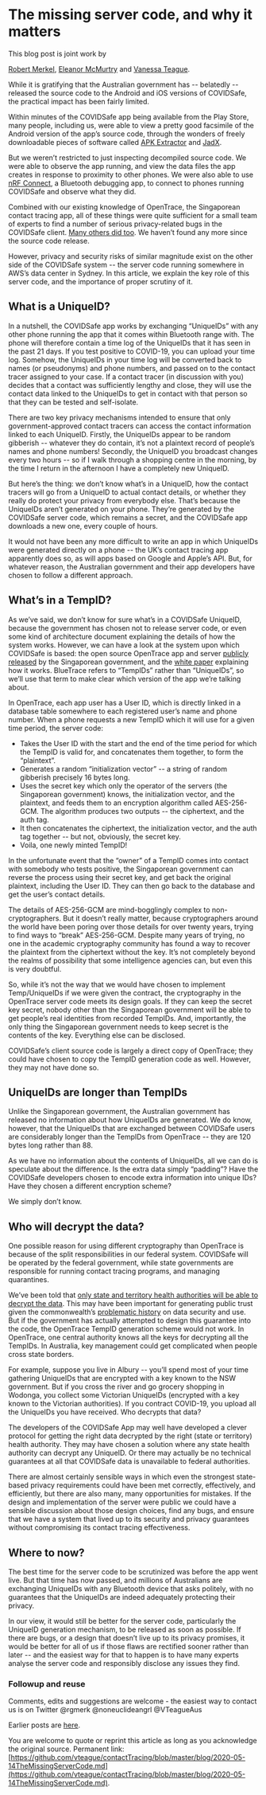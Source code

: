 # The missing server code, and why it matters

This blog post is joint work by

[Robert Merkel](https://twitter.com/rgmerk), [Eleanor McMurtry](https://eleanorm.info/) and [Vanessa Teague](https://thinkingcybersecurity.com).

While it is gratifying that the Australian government has -- belatedly -- released the source code to the Android and iOS versions of COVIDSafe, the practical impact has been fairly limited.  

Within minutes of the COVIDSafe app being available from the Play Store, many people, including us, were able to view a pretty good facsimile of the Android version of the app’s source code, through the wonders of freely downloadable pieces of software called [APK Extractor](https://play.google.com/store/apps/details?id=com.ext.ui&hl=en_AU) and [JadX](https://github.com/skylot/jadx).  

But we weren’t restricted to just inspecting decompiled source code.  We were able to observe the app running, and view the data files the app creates in response to proximity to other phones.  We were also able to use [nRF Connect](https://www.nordicsemi.com/Software-and-tools/Development-Tools/nRF-Connect-for-mobile), a Bluetooth debugging app, to connect to phones running COVIDSafe and observe what they did.

Combined with our existing knowledge of OpenTrace, the Singaporean contact tracing app, all of these things were quite sufficient for a small team of experts to find a number of serious privacy-related bugs in the COVIDSafe client.  [Many others did too](https://covidsafe.watch/). We haven’t found any more since the source code release.

However, privacy and security risks of similar magnitude exist on the other side of the COVIDSafe system -- the server code running somewhere in AWS’s data center in Sydney.  In this article, we explain the key role of this server code, and the importance of proper scrutiny of it.

## What is a UniqueID?

In a nutshell, the COVIDSafe app works by exchanging “UniqueIDs” with any other phone running the app that it comes within Bluetooth range with.  The phone will therefore contain a time log of the UniqueIDs that it has seen in the past 21 days.  If you test positive to COVID-19, you can upload your time log.  Somehow, the UniqueIDs in your time log will be converted back to names (or pseudonyms) and phone numbers, and passed on to the contact tracer assigned to your case.  If a contact tracer (in discussion with you) decides that a contact was sufficiently lengthy and close, they will use the contact data linked to the UniqueIDs to get in contact with that person so that they can be tested and self-isolate.

There are two key privacy mechanisms intended to ensure that only government-approved contact tracers can access the contact information linked to each UniqueID.  Firstly, the UniqueIDs appear to be random gibberish -- whatever they do contain, it’s not a plaintext record of people’s names and phone numbers!  Secondly, the UniqueID you broadcast changes every two hours -- so if I walk through a shopping centre in the morning, by the time I return in the afternoon I have a completely new UniqueID.

But here’s the thing: we don’t know what’s in a UniqueID, how the contact tracers will go from a UniqueID to actual contact details, or whether they really do protect your privacy from everybody else.  That’s because the UniqueIDs aren’t generated on your phone.  They’re generated by the COVIDSafe server code, which remains a secret, and the COVIDSafe app downloads a new one, every couple of hours.

It would not have been any more difficult to write an app in which UniqueIDs were generated directly on a phone -- the UK’s contact tracing app apparently does so, as will apps based on Google and Apple’s API.  But, for whatever reason, the Australian government and their app developers have chosen to follow a different approach.

## What’s in a TempID?

As we’ve said, we don’t know for sure what’s in a COVIDSafe UniqueID, because the government has chosen not to release server code, or even some kind of architecture document explaining the details of how the system works.  However, we can have a look at the system upon which COVIDSafe is based: the open source OpenTrace app and server [publicly released](https://github.com/opentrace-community) by the Singaporean government, and the [white paper](https://bluetrace.io/static/bluetrace_whitepaper-938063656596c104632def383eb33b3c.pdf) explaining how it works.  BlueTrace refers to “TempIDs” rather than “UniqueIDs”, so we’ll use that term to make clear which version of the app we’re talking about.

In OpenTrace, each app user has a User ID, which is directly linked in a database table somewhere to each registered user’s name and phone number.  When a phone requests a new TempID which it will use for a given time period, the server code:

- Takes the User ID with the start and the end of the time period for which the TempID is valid for, and concatenates them together, to form the “plaintext”.
- Generates a random “initialization vector” -- a string of random gibberish precisely 16 bytes long.
- Uses the secret key which only the operator of the servers (the Singaporean government) knows, the initialization vector, and the plaintext, and feeds them to an encryption algorithm called AES-256-GCM.  The algorithm produces two outputs -- the ciphertext, and the auth tag.
- It then concatenates the ciphertext, the initialization vector, and the auth tag together -- but not, obviously, the secret key.  
- Voila, one newly minted TempID!

In the unfortunate event that the “owner” of a TempID comes into contact with somebody who tests positive, the Singaporean government can reverse the process using their secret key, and get back the original plaintext, including the User ID.  They can then go back to the database and get the user’s contact details.

The details of AES-256-GCM are mind-bogglingly complex to non-cryptographers.  But it doesn’t really matter, because cryptographers around the world have been poring over those details for over twenty years, trying to find ways to “break” AES-256-GCM.  Despite many years of trying, no one in the academic cryptography community has found a way to recover the plaintext from the ciphertext without the key.  It’s not completely beyond the realms of possibility that some intelligence agencies can, but even this is very doubtful.

So, while it’s not the way that we would have chosen to implement Temp/UniqueIDs if we were given the contract, the cryptography in the OpenTrace server code meets its design goals.  If they can keep the secret key secret, nobody other than the Singaporean government will be able to get people’s real identities from recorded TempIDs.  And, importantly, the only thing the Singaporean government needs to keep secret is the contents of the key.  Everything else can be disclosed.

COVIDSafe’s client source code is largely a direct copy of OpenTrace; they could have chosen to copy the TempID generation code as well.  However, they may not have done so.

## UniqueIDs are longer than TempIDs

Unlike the Singaporean government, the Australian government has released no information about how UniqueIDs are generated.  We do know, however, that the UniqueIDs that are exchanged between COVIDSafe users are considerably longer than the TempIDs from OpenTrace -- they are 120 bytes long rather than 88.

As we have no information about the contents of UniqueIDs, all we can do is speculate about the difference.  Is the extra data simply “padding”?  Have the COVIDSafe developers chosen to encode extra information into unique IDs?  Have they chosen a different encryption scheme?  

We simply don’t know.

## Who will decrypt the data?

One possible reason for using different cryptography than OpenTrace is because of the split responsibilities in our federal system.  COVIDSafe will be operated by the federal government, while state governments are responsible for running contact tracing programs, and managing quarantines.

We’ve been told that [only state and territory health authorities will be able to decrypt the data](https://www.abc.net.au/news/2020-04-26/coronavirus-tracing-app-covidsafe-australia-covid-19-data/12186068). This may have been important for generating public trust given the commonwealth’s [problematic history](https://www.theguardian.com/australia-news/2020/apr/26/coronavirus-app-will-australians-trust-a-government-with-a-history-of-tech-fails-and-data-breaches) on data security and use.  But if the government has actually attempted to design this guarantee into the code, the OpenTrace TempID generation scheme would not work.  In OpenTrace, one central authority knows all the keys for decrypting all the TempIDs.  In Australia, key management could get complicated when people cross state borders.  

For example, suppose you live in Albury -- you’ll spend most of your time gathering UniqueIDs that are encrypted with a key known to the NSW government.  But if you cross the river and go grocery shopping in Wodonga, you collect some Victorian UniqueIDs (encrypted with a key known to the Victorian authorities).  If you contract COVID-19, you upload all the UniqueIDs you have received.  Who decrypts that data?

The developers of the COVIDSafe App may well have developed a clever protocol for getting the right data decrypted by the right (state or territory) health authority.  They may have chosen a solution where any state health authority can decrypt any UniqueID.  Or there may actually be no technical guarantees at all that COVIDSafe data is unavailable to federal authorities.

There are almost certainly sensible ways in which even the strongest state-based privacy requirements could have been met correctly, effectively, and efficiently, but there are also many, many opportunities for mistakes.  If the design and implementation of the server were public we could have a sensible discussion about those design choices, find any bugs, and ensure that we have a system that lived up to its security and privacy guarantees without compromising its contact tracing effectiveness.

## Where to now?

The best time for the server code to be scrutinized was before the app went live.  But that time has now passed, and millions of Australians are exchanging UniqueIDs with any Bluetooth device that asks politely, with no guarantees that the UniqueIDs are indeed adequately protecting their privacy.

In our view, it would still be better for the server code, particularly the UniqueID generation mechanism, to be released as soon as possible.  If there are bugs, or a design that doesn’t live up to its privacy promises, it would be better for all of us if those flaws are rectified sooner rather than later -- and the easiest way for that to happen is to have many experts analyse the server code and responsibly disclose any issues they find.  

### Followup and reuse

Comments, edits and suggestions are welcome - the easiest way to contact us is on Twitter
@rgmerk
@noneuclideangrl
@VTeagueAus

Earlier posts are [here](https://github.com/vteague/contactTracing/blob/master/blog/).

You are welcome to quote or reprint this article as long as you acknowledge the original source.  Permanent link:
[https://github.com/vteague/contactTracing/blob/master/blog/2020-05-14TheMissingServerCode.md](https://github.com/vteague/contactTracing/blob/master/blog/2020-05-14TheMissingServerCode.md).
